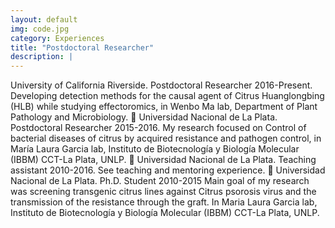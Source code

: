 ```yaml
---
layout: default
img: code.jpg
category: Experiences
title: "Postdoctoral Researcher"
description: |
---
```


University of California Riverside. Postdoctoral Researcher 2016-Present.
Developing detection methods for the causal agent of Citrus Huanglongbing (HLB)
while studying effectoromics, in Wenbo Ma lab, Department of Plant Pathology
and Microbiology.
 Universidad Nacional de La Plata. Postdoctoral Researcher 2015-2016.
My research focused on Control of bacterial diseases of citrus by acquired
resistance and pathogen control, in María Laura Garcia lab, Instituto de
Biotecnología y Biología Molecular (IBBM) CCT-La Plata, UNLP.
 Universidad Nacional de La Plata. Teaching assistant 2010-2016. See
teaching and mentoring experience.
 Universidad Nacional de La Plata. Ph.D. Student 2010-2015 
Main goal of my research was screening transgenic citrus lines against Citrus
psorosis virus and the transmission of the resistance through the graft. In Maria
Laura Garcia lab, Instituto de Biotecnología y Biología Molecular (IBBM) CCT-La
Plata, UNLP. 
